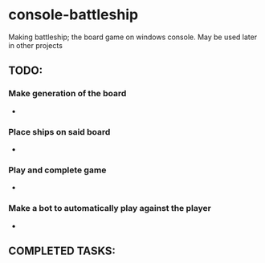 # console-battleship
Making battleship; the board game on windows console. May be used later in other projects

## TODO: 
### Make generation of the board
-

### Place ships on said board
-

### Play and complete game
-
### Make a bot to automatically play against the player
-

## COMPLETED TASKS:
